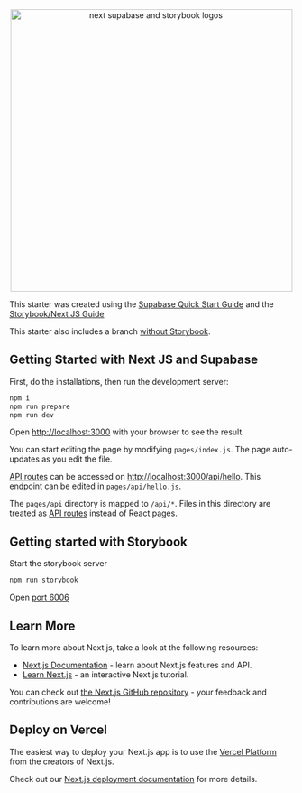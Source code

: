 <div style="text-align: center;">
<img width="500" alt="next supabase and storybook logos" src="https://user-images.githubusercontent.com/29741570/147683398-ea745d9c-efcd-483c-a5be-0f68ea23ace0.png" />
</div>

This starter was created using the [Supabase Quick Start Guide](https://supabase.com/docs/guides/with-nextjs) and the [Storybook/Next JS Guide](https://storybook.js.org/blog/get-started-with-storybook-and-next-js/)

This starter also includes a branch [without Storybook](https://github.com/drteresavasquez/next-supabase-storybook-starter/tree/no-storybook).

## Getting Started with Next JS and Supabase

First, do the installations, then run the development server:

```bash
npm i
npm run prepare
npm run dev
```

Open [http://localhost:3000](http://localhost:3000) with your browser to see the result.

You can start editing the page by modifying `pages/index.js`. The page auto-updates as you edit the file.

[API routes](https://nextjs.org/docs/api-routes/introduction) can be accessed on [http://localhost:3000/api/hello](http://localhost:3000/api/hello). This endpoint can be edited in `pages/api/hello.js`.

The `pages/api` directory is mapped to `/api/*`. Files in this directory are treated as [API routes](https://nextjs.org/docs/api-routes/introduction) instead of React pages.

## Getting started with Storybook

Start the storybook server

```bash
npm run storybook
```

Open [port 6006](http://localhost:6006/)

## Learn More

To learn more about Next.js, take a look at the following resources:

- [Next.js Documentation](https://nextjs.org/docs) - learn about Next.js features and API.
- [Learn Next.js](https://nextjs.org/learn) - an interactive Next.js tutorial.

You can check out [the Next.js GitHub repository](https://github.com/vercel/next.js/) - your feedback and contributions are welcome!

## Deploy on Vercel

The easiest way to deploy your Next.js app is to use the [Vercel Platform](https://vercel.com/new?utm_medium=default-template&filter=next.js&utm_source=create-next-app&utm_campaign=create-next-app-readme) from the creators of Next.js.

Check out our [Next.js deployment documentation](https://nextjs.org/docs/deployment) for more details.
